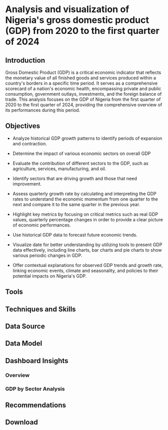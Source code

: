 # Analysis and visualization of Nigeria's gross domestic product (GDP) from 2020 to the first quarter of 2024

## Introduction
Gross Domestic Product (GDP) is a critical economic indicator that reflects the monetary value of all finished goods and services produced within a country's borders in a specific time period. It serves as a comprehensive scorecard of a nation's economic health, encompassing private and public consumption, government outlays, investments, and the foreign balance of trade. This analysis focuses on the GDP of Nigeria from the first quarter of 2020 to the first quarter of 2024, providing the comprehensive overview of its performances during this period.

## Objectives
- Analyze historical GDP growth patterns to identify periods of expansion and contraction.

- Determine the impact of various economic sectors on overall GDP

- Evaluate the contribution of different sectors to the GDP, such as agriculture, services, manufacturing, and oil.

- Identify sectors that are driving growth and those that need improvement.

- Assess quarterly growth rate by calculating and interpreting the GDP rates to understand the economic momentum from one quarter to the next and compare it to the same quarter in the previous year.

- Highlight key metrics by focusing on critical metrics such as real GDP values, quarterly percentage changes in order to provide a clear picture of economic performances.

- Use historical GDP data to forecast future economic trends.

- Visualize date for better understanding by utilizing tools to present GDP data effectively, including line charts, bar charts and pie charts to show various periodic changes in GDP.

- Offer contextual explanations for observed GDP trends and growth rate, linking economic events, climate and seasonality, and policies to their potential impacts on Nigeria's GDP.

## Tools

## Techniques and Skills

## Data Source

## Data Model

## Dashboard Insights
### Overview
### GDP by Sector Analysis

## Recommendations

## Download
